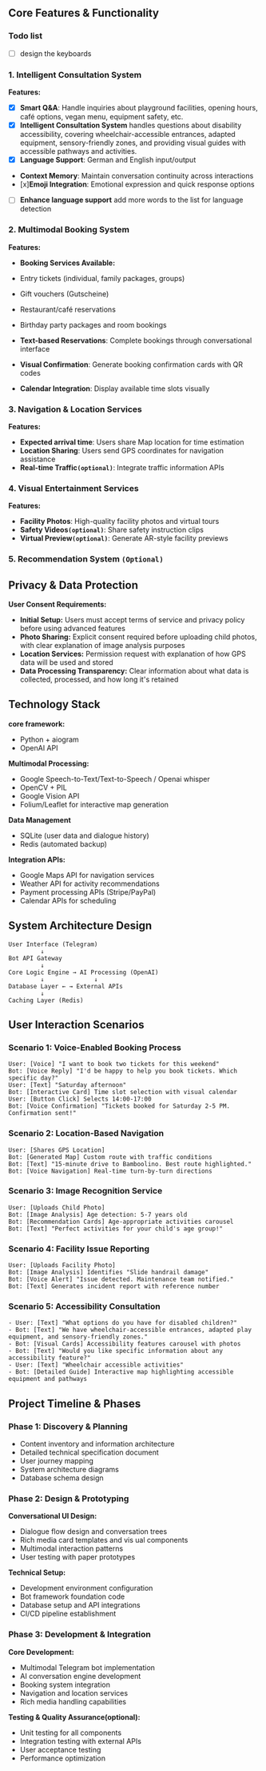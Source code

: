 ## Core Features & Functionality

### Todo list

- [ ] design the keyboards

### 1. Intelligent Consultation System

**Features:**

- [x] **Smart Q&A**: Handle inquiries about playground facilities, opening hours, café options, vegan menu, equipment safety, etc.
- [x] **Intelligent Consultation System** handles questions about disability accessibility, covering wheelchair-accessible entrances, adapted equipment, sensory-friendly zones, and providing visual guides with accessible pathways and activities.
- [x] **Language Support**: German and English input/output
- **Context Memory**: Maintain conversation continuity across interactions
- [x]**Emoji Integration**: Emotional expression and quick response options
- [ ] **Enhance language support** add more words to the list for language detection

### 2. Multimodal Booking System

**Features:**

- **Booking Services Available:**
- Entry tickets (individual, family packages, groups)
- Gift vouchers (Gutscheine)
- Restaurant/café reservations
- Birthday party packages and room bookings

- **Text-based Reservations**: Complete bookings through conversational interface
- **Visual Confirmation**: Generate booking confirmation cards with QR codes
- **Calendar Integration**: Display available time slots visually

### 3. Navigation & Location Services

**Features:**

- **Expected arrival time**: Users share Map location for time estimation
- **Location Sharing**: Users send GPS coordinates for navigation assistance
- **Real-time Traffic`(optional)`**: Integrate traffic information APIs

### 4. Visual Entertainment Services

**Features:**

- **Facility Photos**: High-quality facility photos and virtual tours
- **Safety Videos`(optional)`**: Share safety instruction clips
- **Virtual Preview`(optional)`**: Generate AR-style facility previews

### 5. Recommendation System `(Optional)`

## Privacy & Data Protection

**User Consent Requirements:**

- **Initial Setup:** Users must accept terms of service and privacy policy before using advanced features
- **Photo Sharing:** Explicit consent required before uploading child photos, with clear explanation of image analysis purposes
- **Location Services:** Permission request with explanation of how GPS data will be used and stored
- **Data Processing Transparency:** Clear information about what data is collected, processed, and how long it's retained

## Technology Stack

**core framework:**

- Python + aiogram
- OpenAI API

**Multimodal Processing:**

- Google Speech-to-Text/Text-to-Speech / Openai whisper
- OpenCV + PIL
- Google Vision API
- Folium/Leaflet for interactive map generation

**Data Management**

- SQLite (user data and dialogue history)
- Redis (automated backup)

**Integration APIs:**

- Google Maps API for navigation services
- Weather API for activity recommendations
- Payment processing APIs (Stripe/PayPal)
- Calendar APIs for scheduling

## System Architecture Design

```
User Interface (Telegram)
         ↓
Bot API Gateway
         ↓
Core Logic Engine → AI Processing (OpenAI)
         ↓              ↓
Database Layer ← → External APIs
         ↓
Caching Layer (Redis)
```

## User Interaction Scenarios

### Scenario 1: Voice-Enabled Booking Process

```
User: [Voice] "I want to book two tickets for this weekend"
Bot: [Voice Reply] "I'd be happy to help you book tickets. Which specific day?"
User: [Text] "Saturday afternoon"
Bot: [Interactive Card] Time slot selection with visual calendar
User: [Button Click] Selects 14:00-17:00
Bot: [Voice Confirmation] "Tickets booked for Saturday 2-5 PM. Confirmation sent!"
```

### Scenario 2: Location-Based Navigation

```
User: [Shares GPS Location]
Bot: [Generated Map] Custom route with traffic conditions
Bot: [Text] "15-minute drive to Bamboolino. Best route highlighted."
Bot: [Voice Navigation] Real-time turn-by-turn directions
```

### Scenario 3: Image Recognition Service

```
User: [Uploads Child Photo]
Bot: [Image Analysis] Age detection: 5-7 years old
Bot: [Recommendation Cards] Age-appropriate activities carousel
Bot: [Text] "Perfect activities for your child's age group!"
```

### Scenario 4: Facility Issue Reporting

```
User: [Uploads Facility Photo]
Bot: [Image Analysis] Identifies "Slide handrail damage"
Bot: [Voice Alert] "Issue detected. Maintenance team notified."
Bot: [Text] Generates incident report with reference number
```

### Scenario 5: Accessibility Consultation

```
- User: [Text] "What options do you have for disabled children?"
- Bot: [Text] "We have wheelchair-accessible entrances, adapted play equipment, and sensory-friendly zones."
- Bot: [Visual Cards] Accessibility features carousel with photos
- Bot: [Text] "Would you like specific information about any accessibility feature?"
- User: [Text] "Wheelchair accessible activities"
- Bot: [Detailed Guide] Interactive map highlighting accessible equipment and pathways
```

## Project Timeline & Phases

### Phase 1: Discovery & Planning

- Content inventory and information architecture
- Detailed technical specification document
- User journey mapping
- System architecture diagrams
- Database schema design

### Phase 2: Design & Prototyping

**Conversational UI Design:**

- Dialogue flow design and conversation trees
- Rich media card templates and vis ual components
- Multimodal interaction patterns
- User testing with paper prototypes

**Technical Setup:**

- Development environment configuration
- Bot framework foundation code
- Database setup and API integrations
- CI/CD pipeline establishment

### Phase 3: Development & Integration

**Core Development:**

- Multimodal Telegram bot implementation
- AI conversation engine development
- Booking system integration
- Navigation and location services
- Rich media handling capabilities

**Testing & Quality Assurance(optional):**

- Unit testing for all components
- Integration testing with external APIs
- User acceptance testing
- Performance optimization

